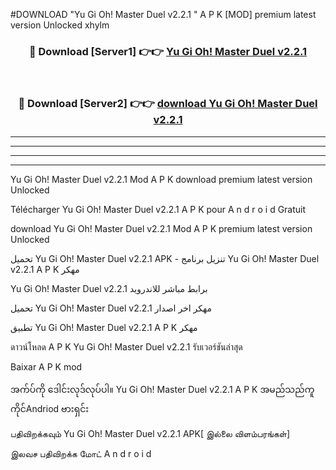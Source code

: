 #DOWNLOAD "Yu Gi Oh! Master Duel v2.2.1 " A P K [MOD] premium latest version Unlocked xhylm 



<div align="center">

<h3>🔴 Download [Server1] 👉👉 <a href="https://apkdownload12.web.app/?title=Yu Gi Oh! Master Duel v2.2.1 ">Yu Gi Oh! Master Duel v2.2.1  </a></h3><br>

<h3>🔴 Download [Server2] 👉👉 <a href="https://apkdownload12.web.app/?title=Yu Gi Oh! Master Duel v2.2.1 ">download Yu Gi Oh! Master Duel v2.2.1  </a></h3>
</div>


----------------------------------------------------------

----------------------------------------------------------

----------------------------------------------------------

----------------------------------------------------------


Yu Gi Oh! Master Duel v2.2.1  Mod A P K download premium latest version Unlocked

Télécharger  Yu Gi Oh! Master Duel v2.2.1  A P K pour A n d r o i d Gratuit

download Yu Gi Oh! Master Duel v2.2.1  Mod A P K premium latest version Unlocked

تحميل Yu Gi Oh! Master Duel v2.2.1  APK - تنزيل برنامج Yu Gi Oh! Master Duel v2.2.1  A P K مهكر

Yu Gi Oh! Master Duel v2.2.1  برابط مباشر للاندرويد

تحميل Yu Gi Oh! Master Duel v2.2.1  مهكر اخر اصدار

تطبيق Yu Gi Oh! Master Duel v2.2.1  A P K مهكر

ดาวน์โหลด A P K Yu Gi Oh! Master Duel v2.2.1  รับเวอร์ชันล่าสุด

Baixar A P K mod

အက်ပ်ကို ဒေါင်းလုဒ်လုပ်ပါ။ Yu Gi Oh! Master Duel v2.2.1  A P K အမည်သည်ကူကိုင်Andriod ဗားရှင်း

பதிவிறக்கவும் Yu Gi Oh! Master Duel v2.2.1  APK[ இல்லை விளம்பரங்கள்] 
 
இலவச பதிவிறக்க மோட் A n d r o i d



